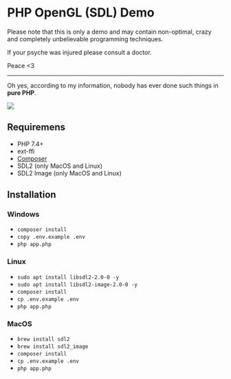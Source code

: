 # PHP OpenGL (SDL) Demo

Please note that this is only a demo and may contain non-optimal, crazy and 
completely unbelievable programming techniques.

If your psyche was injured please consult a doctor.

Peace <3

------

Oh yes, according to my information, nobody has ever done such things 
in **pure PHP**.

![](https://habrastorage.org/webt/xd/8u/dn/xd8udncjdbysbj4dglahj8kfizw.png)

## Requiremens

- PHP 7.4+
- ext-ffi
- [Composer](https://getcomposer.org/download/)
- SDL2 (only MacOS and Linux)
- SDL2 Image (only MacOS and Linux)

## Installation

### Windows

- `composer install`
- `copy .env.example .env`
- `php app.php`

### Linux

- `sudo apt install libsdl2-2.0-0 -y`
- `sudo apt install libsdl2-image-2.0-0 -y`
- `composer install`
- `cp .env.example .env`
- `php app.php`

### MacOS

- `brew install sdl2`
- `brew install sdl2_image`
- `composer install`
- `cp .env.example .env`
- `php app.php`
